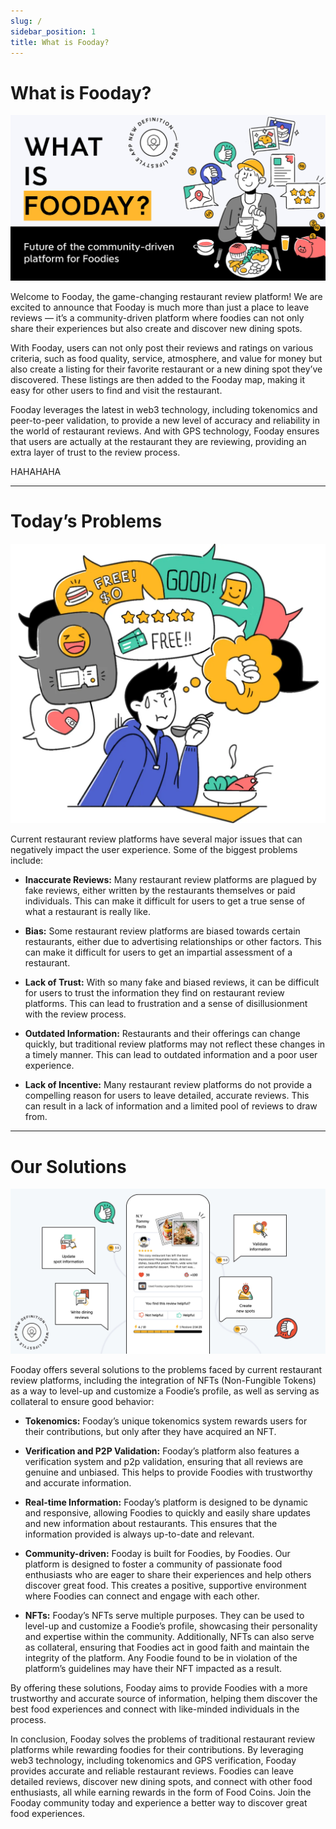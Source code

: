 ```yaml
---
slug: /
sidebar_position: 1
title: What is Fooday?
---
```


# What is Fooday?

![Banner](./what-is-fooday-medium.jpeg)

Welcome to Fooday, the game-changing restaurant review platform! We are excited to announce that Fooday is much more than just a place to leave reviews — it’s a community-driven platform where foodies can not only share their experiences but also create and discover new dining spots.

With Fooday, users can not only post their reviews and ratings on various criteria, such as food quality, service, atmosphere, and value for money but also create a listing for their favorite restaurant or a new dining spot they’ve discovered. These listings are then added to the Fooday map, making it easy for other users to find and visit the restaurant.

Fooday leverages the latest in web3 technology, including tokenomics and peer-to-peer validation, to provide a new level of accuracy and reliability in the world of restaurant reviews. And with GPS technology, Fooday ensures that users are actually at the restaurant they are reviewing, providing an extra layer of trust to the review process.

HAHAHAHA

<hr/>

# Today’s Problems

![Problems Banner](./problem.webp)

Current restaurant review platforms have several major issues that can negatively impact the user experience. Some of the biggest problems include:

- **Inaccurate Reviews:**
  Many restaurant review platforms are plagued by fake reviews, either written by the restaurants themselves or paid individuals. This can make it difficult for users to get a true sense of what a restaurant is really like.

- **Bias:**
  Some restaurant review platforms are biased towards certain restaurants, either due to advertising relationships or other factors. This can make it difficult for users to get an impartial assessment of a restaurant.

- **Lack of Trust:**
  With so many fake and biased reviews, it can be difficult for users to trust the information they find on restaurant review platforms. This can lead to frustration and a sense of disillusionment with the review process.

- **Outdated Information:**
  Restaurants and their offerings can change quickly, but traditional review platforms may not reflect these changes in a timely manner. This can lead to outdated information and a poor user experience.

- **Lack of Incentive:**
  Many restaurant review platforms do not provide a compelling reason for users to leave detailed, accurate reviews. This can result in a lack of information and a limited pool of reviews to draw from.

<hr/>

# Our Solutions

![Solutions Banner](./what-is-fooday-medium2.jpeg)

Fooday offers several solutions to the problems faced by current restaurant review platforms, including the integration of NFTs (Non-Fungible Tokens) as a way to level-up and customize a Foodie’s profile, as well as serving as collateral to ensure good behavior:

- **Tokenomics:**
  Fooday’s unique tokenomics system rewards users for their contributions, but only after they have acquired an NFT.

- **Verification and P2P Validation:**
  Fooday’s platform also features a verification system and p2p validation, ensuring that all reviews are genuine and unbiased. This helps to provide Foodies with trustworthy and accurate information.

- **Real-time Information:**
  Fooday’s platform is designed to be dynamic and responsive, allowing Foodies to quickly and easily share updates and new information about restaurants. This ensures that the information provided is always up-to-date and relevant.

- **Community-driven:**
  Fooday is built for Foodies, by Foodies. Our platform is designed to foster a community of passionate food enthusiasts who are eager to share their experiences and help others discover great food. This creates a positive, supportive environment where Foodies can connect and engage with each other.

- **NFTs:**
  Fooday’s NFTs serve multiple purposes. They can be used to level-up and customize a Foodie’s profile, showcasing their personality and expertise within the community. Additionally, NFTs can also serve as collateral, ensuring that Foodies act in good faith and maintain the integrity of the platform. Any Foodie found to be in violation of the platform’s guidelines may have their NFT impacted as a result.

By offering these solutions, Fooday aims to provide Foodies with a more trustworthy and accurate source of information, helping them discover the best food experiences and connect with like-minded individuals in the process.

In conclusion, Fooday solves the problems of traditional restaurant review platforms while rewarding foodies for their contributions. By leveraging web3 technology, including tokenomics and GPS verification, Fooday provides accurate and reliable restaurant reviews. Foodies can leave detailed reviews, discover new dining spots, and connect with other food enthusiasts, all while earning rewards in the form of Food Coins. Join the Fooday community today and experience a better way to discover great food experiences.
